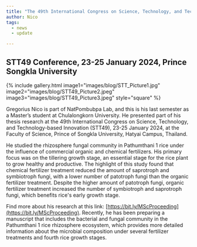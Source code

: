 ```yaml
---
title: "The 49th International Congress on Science, Technology, and Technology-based Innovation"
author: Nico
tags:
  - news
  - update

---
```


## STT49 Conference, 23-25 January 2024, Prince Songkla University

{%
  include gallery.html
  image1="images/blog/STT_Picture1.jpg"
  image2="images/blog/STT49_Picture2.jpeg"
  image3="images/blog/STT49_Picture3.jpeg"
  style="square"
%}

Gregorius Nico is part of NatPombubpa Lab, and this is his last semester as a Master’s student at Chulalongkorn University. He presented part of his thesis research at the 49th International Congress on Science, Technology, and Technology-based Innovation (STT49), 23-25 January 2024, at the Faculty of Science, Prince of Songkla University, Hatyai Campus, Thailand.

He studied the rhizosphere fungal community in Pathumthani 1 rice under the influence of commercial organic and chemical fertilizers. His primary focus was on the tillering growth stage, an essential stage for the rice plant to grow healthy and productive. The highlight of this study found that chemical fertilizer treatment reduced the amount of saprotroph and symbiotroph fungi, with a lower number of patotroph fungi than the organic fertilizer treatment. Despite the higher amount of patotroph fungi, organic fertilizer treatment increased the number of symbiotroph and saprotroph fungi, which benefits rice's early growth stage. 

Find more about his research at this link: [https://bit.ly/MScProceeding](https://bit.ly/MScProceeding). Recently, he has been preparing a manuscript that includes the bacterial and fungal community in the Pathumthani 1 rice rhizosphere ecosystem, which provides more detailed information about the microbial composition under several fertilizer treatments and fourth rice growth stages.
